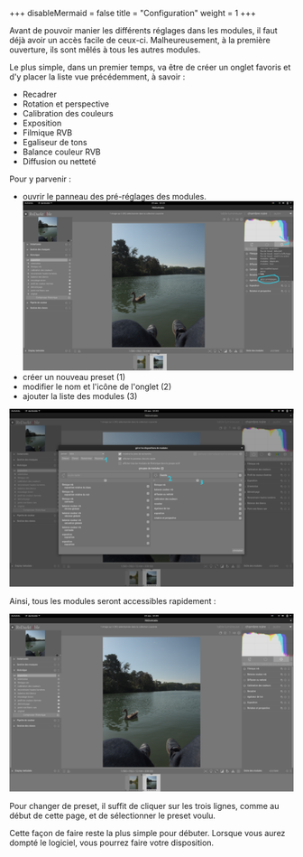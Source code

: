 +++
disableMermaid = false
title = "Configuration"
weight = 1
+++

Avant de pouvoir  manier les différents réglages dans  les modules, il
faut déjà  avoir un  accès facile de  ceux-ci.  Malheureusement,  à la
première ouverture, ils sont mêlés à tous les autres modules.

Le plus  simple, dans  un premier  temps, va être  de créer  un onglet
favoris et d'y placer la liste vue précédemment, à savoir :
* Recadrer
* Rotation et perspective
* Calibration des couleurs
* Exposition
* Filmique RVB
* Egaliseur de tons
* Balance couleur RVB
* Diffusion ou netteté

Pour y parvenir :
* ouvrir le panneau des pré-réglages des modules.
![Configuration des modules](config_modules1.png?classes=shadow&height=500pw)
* créer un nouveau preset (1)
* modifier le nom et l'icône de l'onglet (2)
* ajouter la liste des modules (3)

![Configuration de l'onglet favori](config_modules2.png?classes=shadow&height=500pw)

Ainsi, tous les modules seront accessibles rapidement :

![Vue finale des modules RVB](config_modules3.png?classes=shadow&height=500pw)

Pour changer  de preset,  il suffit  de cliquer  sur les  trois lignes,
comme au début de cette page, et de sélectionner le preset voulu.

Cette façon de faire reste la plus simple pour débuter. Lorsque vous
aurez dompté le logiciel, vous pourrez faire votre disposition.
